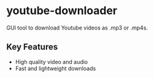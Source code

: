 # youtube-downloader
GUI tool to download Youtube videos as .mp3 or .mp4s. 

## Key Features
* High quality video and audio
* Fast and lightweight downloads
